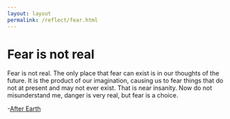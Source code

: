 ```yaml
---
layout: layout
permalink: /reflect/fear.html
---
```


# Fear is not real

Fear is not real. The only place that fear can exist is in our thoughts of the future. It is the product of our imagination, causing us to fear things that do not at present and may not ever exist. That is near insanity. Now do not misunderstand me, danger is very real, but fear is a choice.

-[After Earth](https://en.wikipedia.org/wiki/After_Earth) 
